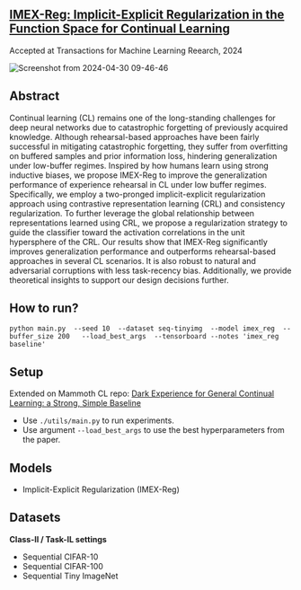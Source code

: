 ## [IMEX-Reg: Implicit-Explicit Regularization in the Function Space for Continual Learning](https://openreview.net/forum?id=p1a6ruIZCT)
Accepted at Transactions for Machine Learning Reearch, 2024

![Screenshot from 2024-04-30 09-46-46](https://github.com/NeurAI-Lab/IMEX-Reg/assets/56539375/34a8d923-43c4-49d6-98eb-7fdd81cd7644)

## Abstract
Continual learning (CL) remains one of the long-standing challenges for deep neural networks due to catastrophic forgetting of previously acquired knowledge. Although rehearsal-based approaches have been fairly successful in mitigating catastrophic forgetting, they suffer from overfitting on buffered samples and prior information loss, hindering generalization under low-buffer regimes. Inspired by how humans learn using strong inductive biases, we propose IMEX-Reg to improve the generalization performance of experience rehearsal in CL under low buffer regimes. Specifically, we employ a two-pronged implicit-explicit regularization approach using contrastive representation learning (CRL) and consistency regularization. To further leverage the global relationship between representations learned using CRL, we propose a regularization strategy to guide the classifier toward the activation correlations in the unit hypersphere of the CRL. Our results show that IMEX-Reg significantly improves generalization performance and outperforms rehearsal-based approaches in several CL scenarios. It is also robust to natural and adversarial corruptions with less task-recency bias. Additionally, we provide theoretical insights to support our design decisions further.

 ## How to run?
 
    python main.py  --seed 10  --dataset seq-tinyimg  --model imex_reg  --buffer_size 200   --load_best_args  --tensorboard --notes 'imex_reg baseline'
 
        
## Setup
Extended on Mammoth CL repo:  [Dark Experience for General Continual Learning: a Strong, Simple Baseline](https://papers.nips.cc/paper/2020/hash/b704ea2c39778f07c617f6b7ce480e9e-Abstract.html)

+ Use `./utils/main.py` to run experiments.
+ Use argument `--load_best_args` to use the best hyperparameters from the paper.

## Models
+ Implicit-Explicit Regularization (IMEX-Reg)

## Datasets

**Class-Il / Task-IL settings**

+ Sequential CIFAR-10
+ Sequential CIFAR-100
+ Sequential Tiny ImageNet

